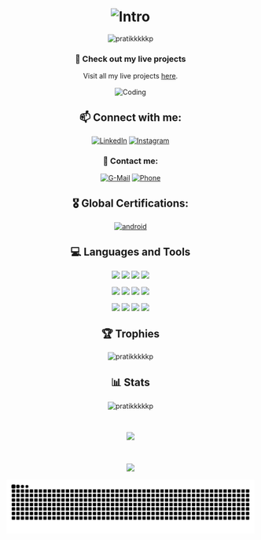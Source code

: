 
<h1 align="center"><img src="https://readme-typing-svg.demolab.com/?lines=Hi+I+am+Pratik+Pal;A+Passionate+Web+Developer+from+India;Aspiring+Full+Stack+Web+Developer;&font=Fira%20Code&center=true&width=1000&height=100&duration=4500&pause=1000&size=40&color=659b60" alt="Intro"></h1>
<p align="center"> <img src="https://komarev.com/ghpvc/?username=pratikkkkkp&label=Profile%20views&color=0e75b6&style=flat" alt="pratikkkkkp" /> </p>

<h3 align="center">🚀 Check out my live projects</h3>
<p align="center">
  Visit all my live projects <a href="https://pratikkkkkp.github.io" target="_blank"">here</a>.
</p>
<p align="center"><img align="center" alt="Coding" width="400" src="https://cdn.dribbble.com/users/1162077/screenshots/3848914/programmer.gif"></p>


<h2 align="center">📫 Connect with me:</h2>

<p align="center">  
<a href="https://linkedin.com/in/pratik-pal-207441199" target="_blank"><img alt="LinkedIn" src="https://img.shields.io/badge/linkedin-%230077B5.svg?&style=for-the-badge&logo=linkedin&logoColor=white" /></a>
<a href="https://instagram.com/pratikkkkkp" target="_blank"><img alt="Instagram" src="https://img.shields.io/badge/instagram-%4523698.svg?&style=for-the-badge&logo=instagram&logoColor=white" /></a></p>

<h3 align="center">💬 Contact me:</h3>
<p align="center">
<a href="mailto:pratikpal2025@gmail.com" target="_blank"><img alt="G-Mail" src="https://img.shields.io/badge/pratikpal2025@gmail.com-D14836?style=for-the-badge&logo=gmail&logoColor=white"></a>
<a href="tel://+917980119232" target="_blank"><img alt="Phone" src="https://img.shields.io/badge/+917980119232-%38c438?style=for-the-badge&logo=mobile&logoColor=white"></a>

<h2 align="center">🎖 Global Certifications:</h2>

<p align="center"> <a href="https://www.credly.com/badges/b34d9962-24dc-4f31-b8c7-d62235fb7dbc/public_url" target="_blank" rel="noreferrer"> <img src="https://images.credly.com/size/680x680/images/0e284c3f-5164-4b21-8660-0d84737941bc/image.png" alt="android" width="100" height="100"/> </a> </p>


<h2 align="center">💻 Languages and Tools</h2>
<p align="center">  
<img  src="https://readme-components.vercel.app/api?component=logo&fill=black&logo=python&animation=spin&svgfill=FFE873&text=false"> 
<img  src="https://readme-components.vercel.app/api?component=logo&fill=black&logo=wordpress&animation=spin&svgfill=21759b&text=false"> 
<img  src="https://readme-components.vercel.app/api?component=logo&fill=black&logo=java&animation=spin&svgfill=f89820&text=false">  
<img  src="https://readme-components.vercel.app/api?component=logo&fill=black&logo=php&animation=spin&svgfill=8993be&text=false">  
</p>
<p align="center">  
<img  src="https://readme-components.vercel.app/api?component=logo&fill=black&logo=react&animation=spin&svgfill=15d8fe&text=false">
<img  src="https://readme-components.vercel.app/api?component=logo&fill=black&logo=mysql&animation=spin&svgfill=ffffff&text=false">
<img  src="https://readme-components.vercel.app/api?component=logo&fill=black&logo=android&animation=spin&svgfill=3DDC84&text=false">  
<img  src="https://readme-components.vercel.app/api?component=logo&fill=black&logo=cplusplus&animation=spin&svgfill=00549D&text=false">
</p>
<p align="center">  
<img  src="https://readme-components.vercel.app/api?component=logo&fill=black&logo=javascript&animation=spin&svgfill=f6df1c&text=false">
<img  src="https://readme-components.vercel.app/api?component=logo&fill=black&logo=CSS3&svgfill=028dd1&text=false&animation=spin">
<img  src="https://readme-components.vercel.app/api?component=logo&fill=black&logo=html5&animation=spin&svgfill=e34c26&text=false">
<img  src="https://readme-components.vercel.app/api?component=logo&fill=black&logo=postman&svgfill=659b60&text=false&animation=spin">
</p>

<h2 align="center">🏆 Trophies</h2>
<p align="center"><img src="https://github-profile-trophy.vercel.app/?username=pratikkkkkp&theme=alduin&title=-Followers" alt="pratikkkkkp"/></p>

<h2 align="center">📊 Stats</h2>
<p align="center"><img align="center" src="https://github-readme-stats-sigma-five.vercel.app/api/top-langs?username=pratikkkkkp&theme=bear&locale=en&layout=compact" alt="pratikkkkkp"  width = 400></p><br>
<p align="center"><img align = "center"><img src = "https://github-readme-stats-sigma-five.vercel.app/api?username=pratikkkkkp&show_icons=true&hide=contribs,prs&cache_seconds=86400&theme=bear" width = 400></p><br>
<p align="center"><img align="center"><img src = "https://github-readme-streak-stats.herokuapp.com?user=pratikkkkkp&theme=bear&" width = 400></p>
<p align="center">
<img src="https://github.com/KiranKumarMalik/kirankumarmalik/blob/391d586b6eb6553274cda331607081c275af44cf/snake.svg">
</p>
